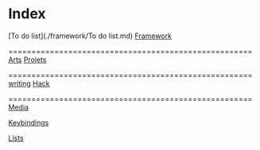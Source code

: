 # Index

[To do list](./framework/To do list.md)
[Framework](./framework/framework.md)

=====================================================
[Arts](arts/Art.md)
[Projets](projets/Projets.md)

=====================================================
[writing](./writing/writing.md)
[Hack](./Hack/hack.md)

=====================================================
[Media](./media/media.md)

[Keybindings](./cheatsheets/Keybindings)


[Lists](./lists/lists.md)
